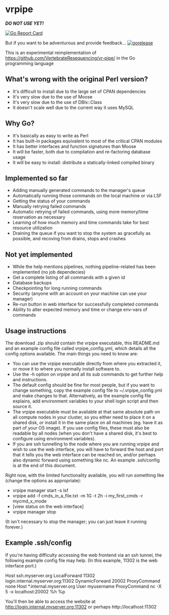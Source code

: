 vrpipe
======

***DO NOT USE YET!***

[![Go Report Card](https://goreportcard.com/badge/github.com/sb10/vrpipe)](https://goreportcard.com/report/github.com/sb10/vrpipe)

But if you want to be adventurous and provide feedback...
[![gorelease](https://dn-gorelease.qbox.me/gorelease-download-blue.svg)](https://gobuild.io/sb10/vrpipe/master)

This is an experimental reimplementation of
https://github.com/VertebrateResequencing/vr-pipe/
in the Go programming language

What's wrong with the original Perl version?
--------------------------------------------
* It's difficult to install due to the large set of CPAN dependencies
* It's very slow due to the use of Moose
* It's very slow due to the use of DBIx::Class
* It doesn't scale well due to the current way it uses MySQL

Why Go?
-------
* It's basically as easy to write as Perl
* It has built-in packages equivalent to most of the critical CPAN modules
* It has better interfaces and function signatures than Moose
* It will be faster, both due to compilation and re-factoring database usage
* It will be easy to install: distribute a statically-linked compiled binary

Implemented so far
------------------
* Adding manually generated commands to the manager's queue
* Automatically running those commands on the local machine or via LSF
* Getting the status of your commands
* Manually retrying failed commands
* Automatic retrying of failed commands, using more memory/time reservation
  as necessary
* Learning of how much memory and time commands take for best resource
  utilization
* Draining the queue if you want to stop the system as gracefully as
  possible, and recoving from drains, stops and crashes

Not yet implemented
-------------------
* While the help mentions pipelines, nothing pipeline-related has been
  implemented (no job dependecies)
* Get a complete listing of all commands with a given id
* Database backups
* Checkpointing for long running commands
* Security (anyone with an account on your machine can use your
  manager)
* Re-run button in web interface for successfully completed commands
* Ability to alter expected memory and time or change env-vars of commands

Usage instructions
------------------
The download .zip should contain the vrpipe executable, this README.md and an
example config file called vrpipe_config.yml, which details all the config
options available. The main things you need to know are:

* You can use the vrpipe executable directly from where you extracted it, or
  move it to where you normally install software to.
* Use the -h option on vrpipe and all its sub commands to get further help
  and instructions.
* The default config should be fine for most people, but if you want to change
  something, copy the example config file to ~/.vrpipe_config.yml and make
  changes to that. Alternatively, as the example config file explains, add
  environment variables to your shell login script and then source it.
* The vrpipe executable must be available at that same absolute path on all
  compute nodes in your cluster, so you either need to place it on a shared
  disk, or install it in the same place on all machines (eg. have it as part of
  your OS image). If you use config files, these must also be readable by all
  nodes (when you don't have a shared disk, it's best to configure using
  environment variables).
* If you are ssh tunnelling to the node where you are running vrpipe and wish
  to use the web interface, you will have to forward the host and port that it
  tells you the web interface can be reached on, and/or perhaps also dynamic
  forward using something like nc. An example .ssh/config is at the end of this
  document.

Right now, with the limited functionality available, you will run something like
(change the options as appropriate):

* vrpipe manager start -s lsf
* vrpipe add -f cmds_in_a_file.txt -m 1G -t 2h -i my_first_cmds -r mycmd_x_mode
* [view status on the web interface]
* vrpipe manager stop

(It isn't necessary to stop the manager; you can just leave it running forever.)

Example .ssh/config
-------------------
If you're having difficulty accessing the web frontend via an ssh tunnel, the
following example config file may help. (In this example, 11302 is the web
interface port.)

Host ssh.myserver.org
LocalForward 11302 login.internal.myserver.org:11302
DynamicForward 20002
ProxyCommand none
Host *.internal.myserver.org
User myusername
ProxyCommand nc -X 5 -x localhost:20002 %h %p

You'll then be able to access the website at
http://login.internal.myserver.org:11302 or perhaps http://localhost:11302
